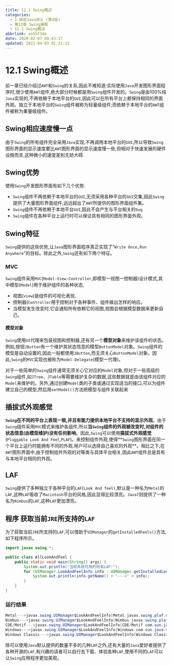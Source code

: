 ```yaml
---
title: 12.1 Swing概述
categories: 
  - 1 疯狂Java讲义 (第4版)
  - 第12章 Swing编程
  - 12.1 Swing概述
abbrlink: ea55f34e
date: 2020-02-07 09:43:17
updated: 2022-04-03 01:21:15
---
```

# 12.1 Swing概述
前一章已经介绍过`AWT`和`Swing`的关系,因此不难知道:实际使用`Java`开发图形界面程序时,很少使用`AWT`组件,绝大部分时候都是用`Swing`组件开发的。`Swing`是由100%纯`Java`实现的,不再依赖于本地平台的`GUI`,因此可以在所有平台上都保持相同的界面外观。独立于本地平台的`Swing`组件被称为轻量级组件;而依赖于本地平台的`AWT`组件被称为重量级组件。
## Swing相应速度慢一点
由于`Swing`的所有组件完全采用`Java`实现,不再调用本地平台的`GUI`,所以导致`Swing`图形界面的显示速度要比`AWT`图形界面的显示速度慢一些,但相对于快速发展的硬件设施而言,这种微小的速度差别无妨大碍.
## Swing优势
使用`Swing`开发图形界面有如下几个优势:
- `Swing`组件不再依赖于本地平台的`GUI`,无须采用各种平台的`GUI`交集,因此`Swing`提供了大量图形界面组件,远远超出了`AWT`所提供的图形界面组件集。
- `Swing`组件不再依赖于本地平台`GUI`,因此不会产生与平台相关的`bug`
- `Swing`组件在各种平台上运行时可以保证具有相同的图形界面外观。

## Swing特征
`Swing`提供的这些优势,让`Java`图形界面程序真正实现了“`Write Once,Run Anywhere`”的目标。除此之外,`Swing`还有如下两个特征。
### MVC
`Swing`组件采用`MVC`(`Model-View-Controller`,即模型一视图一控制器)设计模式,其中模型(`Model`)用于维护组件的各种状态,
- 视图(`view`)是组件的可视化表现,
- 控制器(`Controller`用于控制对于各种事件、组件做出怎样的响应。
- 当模型发生改变时,它会通知所有依赖它的视图,视图会根据模型数据来更新自己。

#### 模型对象
`Swing`使用`UI`代理来包装视图和控制器,还有另一个**模型对象**来维护该组件的状态。例如,按钮`JButton`有一个维护其状态信息的模型`ButtonModel`对象。`Swing`组件的模型是自动设置的,因此一般都使用`JButton`,而无须关心`ButtonModel`对象。因此,`Swing`的`MVC`实现也被称为`Model-Delegate`(模型一代理)。

对于一些简单的`Swing`组件通常无须关心它对应的`Model`对象,但对于一些高级的`Swing`组件,如`JTree`、`JTable`等需要维护复杂的数据,这些数据就是由该组件对应的`Model`来维护的。另外,通过创建`Model`类的子类或通过实现适当的接口,可以为组件建立自己的模型,然后用`setModel()`方法把模型与组件关联起来
## 插拔式外观感觉
**`Swing`在不同的平台上表现一致,并且有能力提供本地平台不支持的显示外观**。由于`Swing`组件采用`MVC`模式来维护各组件,所以**当`Swing`组件的外观被改变时,对组件的状态信息(由模型维护)没有任何影响**。因此,`Swing`可以使用**插拔式外观感觉**(`Pluggable Look And Feel`,`PLAF`)。来控制组件外观,使得**`Swing`图形界面在同一个平台上运行时能拥有不同的外观,用户可以选择自己喜欢的外观**。相比之下,在`AWT`图形界面中,由于控制组件外观的对等类与具体平台相关,因此`AWT`组件总是具有与本地平台相同的外观。
## LAF
`Swing`提供了多种独立于各种平台的`LAF`(`Look And feel)`,默认是一种名为`Metal`的`LAF`,这种`LAF`吸收了`Macintosh`平台的风格,因此显得比较漂亮。`Java7`则提供了一种名为`Nimbus`的`LAF`,这种`LAF`更加漂亮。
## 程序 获取当前`JRE`所支持的`LAF`
为了获取当前`JRE`所支持的`LAF`,可以借助于`UIManager`的`getInstalledFeels()`方法,如下程序所示。
```java
import javax.swing.*;

public class AllLookAndFeel {
    public static void main(String[] args) {
        System.out.println("当前系统可用的所有LAF:");
        for (UIManager.LookAndFeelInfo info : UIManager.getInstalledLookAndFeels()) {
            System.out.println(info.getName() + "--->" + info);
        }
    }
}
```
### 运行结果
```java
Metal--->javax.swing.UIManager$LookAndFeelInfo[Metal javax.swing.plaf.metal.MetalLookAndFeel]
Nimbus--->javax.swing.UIManager$LookAndFeelInfo[Nimbus javax.swing.plaf.nimbus.NimbusLookAndFeel]
CDE/Motif--->javax.swing.UIManager$LookAndFeelInfo[CDE/Motif com.sun.java.swing.plaf.motif.MotifLookAndFeel]
Windows--->javax.swing.UIManager$LookAndFeelInfo[Windows com.sun.java.swing.plaf.windows.WindowsLookAndFeel]
Windows Classic--->javax.swing.UIManager$LookAndFeelInfo[Windows Classic com.sun.java.swing.plaf.windows.WindowsClassicLookAndFeel] 
```
除可以使用`Java`默认提供的数量不多的几种`LAF`之外,还有大量的`Java`爱好者提供了各种开源的`LAF`,有兴趣的读者可以自行去下载、体验各种`LAF`,使用不同的`LAF`可以让`Swing`应用程序更加美观。
